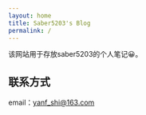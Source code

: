 ```yaml
---
layout: home
title: Saber5203's Blog
permalink: /
---
```


该网站用于存放saber5203的个人笔记😀。

## 联系方式

email：yanf_shi@163.com